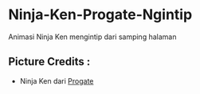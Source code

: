 # Ninja-Ken-Progate-Ngintip
Animasi Ninja Ken mengintip dari samping halaman

## Picture Credits :
 * Ninja Ken dari [Progate](https://progate.com)
